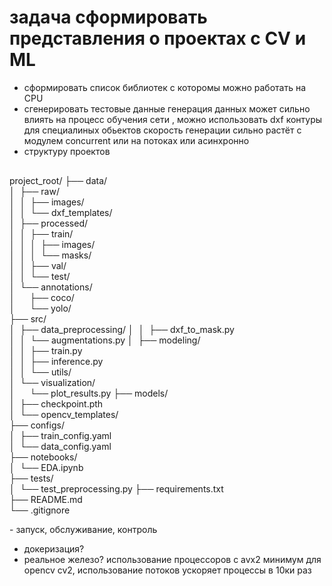 # задача сформировать представления о проектах c CV и ML 
- сформировать список библиотек с которомы можно работать на CPU 
- сгенерировать тестовые данные
  генерация данных может сильно влиять на процесс обучения сети , можно использовать dxf контуры для специалиных обьектов
  скорость генерации сильно растёт с модулем concurrent или на потоках или асинхронно
- структуру проектов 
  <div style="font-family: monospace; white-space: pre;">
project_root/
├── data/                   
│&nbsp;&nbsp;├── raw/                
│&nbsp;&nbsp;│&nbsp;&nbsp;├── images/         
│&nbsp;&nbsp;│&nbsp;&nbsp;└── dxf_templates/  
│&nbsp;&nbsp;├── processed/          
│&nbsp;&nbsp;│&nbsp;&nbsp;├── train/          
│&nbsp;&nbsp;│&nbsp;&nbsp;│&nbsp;&nbsp;├── images/     
│&nbsp;&nbsp;│&nbsp;&nbsp;│&nbsp;&nbsp;└── masks/      
│&nbsp;&nbsp;│&nbsp;&nbsp;├── val/            
│&nbsp;&nbsp;│&nbsp;&nbsp;└── test/           
│&nbsp;&nbsp;└── annotations/        
│&nbsp;&nbsp;&nbsp;&nbsp;&nbsp;&nbsp;├── coco/           
│&nbsp;&nbsp;&nbsp;&nbsp;&nbsp;&nbsp;└── yolo/           
├── src/                    
│&nbsp;&nbsp;├── data_preprocessing/ 
│&nbsp;&nbsp;│&nbsp;&nbsp;├── dxf_to_mask.py  
│&nbsp;&nbsp;│&nbsp;&nbsp;└── augmentations.py
│&nbsp;&nbsp;├── modeling/           
│&nbsp;&nbsp;│&nbsp;&nbsp;├── train.py        
│&nbsp;&nbsp;│&nbsp;&nbsp;├── inference.py    
│&nbsp;&nbsp;│&nbsp;&nbsp;└── utils/          
│&nbsp;&nbsp;└── visualization/      
│&nbsp;&nbsp;&nbsp;&nbsp;&nbsp;&nbsp;└── plot_results.py 
├── models/                 
│&nbsp;&nbsp;├── checkpoint.pth      
│&nbsp;&nbsp;└── opencv_templates/   
├── configs/                
│&nbsp;&nbsp;├── train_config.yaml   
│&nbsp;&nbsp;└── data_config.yaml    
├── notebooks/              
│&nbsp;&nbsp;└── EDA.ipynb           
├── tests/                  
│&nbsp;&nbsp;└── test_preprocessing.py
├── requirements.txt        
├── README.md              
└── .gitignore             
</div>
- запуск, обслуживание, контроль

- докеризация?
- реальное железо?
  использование процессоров с avx2 минимум для opencv cv2, использование потоков ускоряет процессы в 10ки раз